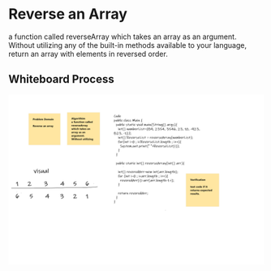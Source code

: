 # Reverse an Array
a function called reverseArray which takes an array as an argument. Without utilizing any of the built-in methods available to your language, return an array with elements in reversed order.

## Whiteboard Process
![](array-reverse.png)

